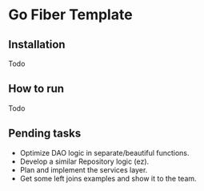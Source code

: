 # Go Fiber Template

## Installation

Todo

## How to run

Todo

## Pending tasks

- Optimize DAO logic in separate/beautiful functions.
- Develop a similar Repository logic (ez).
- Plan and implement the services layer.
- Get some left joins examples and show it to the team.